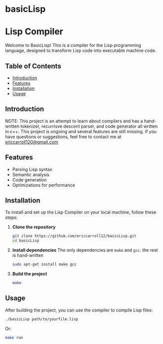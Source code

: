 # basicLisp
# Lisp Compiler

Welcome to BasicLisp! This is a compiler for the Lisp programming language, designed to transform Lisp code into executable machine code.

## Table of Contents

- [Introduction](#introduction)
- [Features](#features)
- [Installation](#installation)
- [Usage](#usage)

## Introduction

NOTE: This project is an attempt to learn about compilers and has a hand-written tokenizer, recurrisve descent parser, and code generator all written in c++. This project is ongoing and several features are still missing. If you have questions or suggestions, feel free to contact me at ericcarroll120@gmail.com

## Features

- Parsing Lisp syntax
- Semantic analysis
- Code generation
- Optimizations for performance

## Installation

To install and set up the Lisp Compiler on your local machine, follow these steps:

1. **Clone the repository**
    ```sh
    git clone https://github.com/ericcarroll12/basicLisp.git
    cd basicLisp
    ```

2. **Install dependencies**
    The only dependencies are `make` and `gcc`. the rest is hand-written
    ```sh
    sudo apt-get install make gcc
    ```

3. **Build the project**
    ```sh
    make
    ```

## Usage

After building the project, you can use the compiler to compile Lisp files:

```sh
./basicLisp path/to/yourfile.lisp
```

Or:

```sh
make run
```
